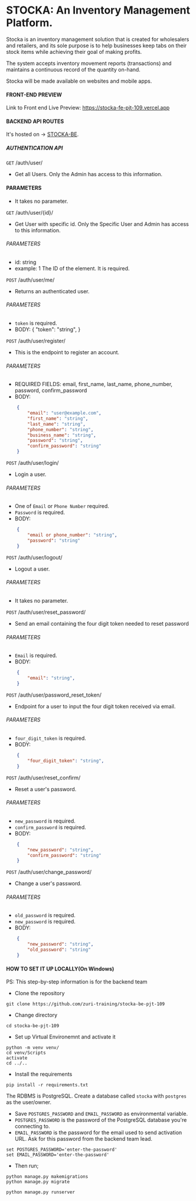 
# STOCKA: An Inventory Management Platform.

Stocka is an inventory management solution that is created for wholesalers and retailers, and its sole purpose is to help businesses keep tabs on their stock items while achieving their goal of making profits.

The system accepts inventory movement reports (transactions) and maintains a continuous record of the quantity on-hand.

Stocka will be made available on websites and mobile apps. 


#### FRONT-END PREVIEW
Link to Front end Live Preview: https://stocka-fe-pjt-109.vercel.app


#### BACKEND API ROUTES
It's hosted on → [STOCKA-BE](https://stocka-be.herokuapp.com/).


##### AUTHENTICATION API

``GET`` /auth/user/
- Get all Users. Only the Admin has access to this information.
#### PARAMETERS
- It takes no parameter.


``GET`` /auth/user/{id}/
- Get User with specific id. Only the Specific User and Admin has access to this information.
###### PARAMETERS
- id: string
- example: 1
The ID of the element. It is required.


``POST`` /auth/user/me/
- Returns an authenticated user.
###### PARAMETERS
- ``token`` is required.
- BODY:
    {
        "token": "string", 
    }


``POST`` /auth/user/register/
- This is the endpoint to register an account.
###### PARAMETERS
- REQUIRED FIELDS: email, first_name, last_name, phone_number, password, confirm_password
- BODY:
```json
    {
        "email": "user@example.com",
        "first_name": "string",
        "last_name": "string",
        "phone_number": "string",
        "business_name": "string",
        "password": "string",
        "confirm_password": "string"
    }
```

``POST`` /auth/user/login/
- Login a user.
###### PARAMETERS
- One of ``Email`` or ``Phone Number`` required.
- ``Password`` is required.
- BODY:
```json
    {
        "email or phone_number": "string",
        "password": "string"
    }
```


``POST`` /auth/user/logout/
- Logout a user.
###### PARAMETERS
- It takes no parameter.


``POST`` /auth/user/reset_password/
- Send an email containing the four digit token needed to reset password
###### PARAMETERS
- ``Email`` is required.
- BODY:
```json
    {
        "email": "string", 
    }
```


``POST`` /auth/user/password_reset_token/
- Endpoint for a user to input the four digit token received via email.
###### PARAMETERS
- ``four_digit_token`` is required.
- BODY:
```json
    {
        "four_digit_token": "string", 
    }
```


``POST`` /auth/user/reset_confirm/
- Reset a user's password.
###### PARAMETERS
- ``new_password`` is required.
- ``confirm_password`` is required.
- BODY:
```json
    {
        "new_password": "string",
        "confirm_password": "string"
    }
```

``POST`` /auth/user/change_password/
- Change a user's password.
###### PARAMETERS
- ``old_password`` is required.
- ``new_password`` is required.
- BODY:
```json
    {
        "new_password": "string",
        "old_password": "string"
    }
```


#### HOW TO SET IT UP LOCALLY(On Windows)
PS: This step-by-step information is for the backend team

- Clone the repository
```shell script
git clone https://github.com/zuri-training/stocka-be-pjt-109
```

- Change directory
```shell script
cd stocka-be-pjt-109
```

- Set up Virtual Environemnt and activate it
```shell script
python -m venv venv/
cd venv/Scripts
activate
cd ../..
```

- Install the requirements
```shell script
pip install -r requirements.txt
```

The RDBMS is PostgreSQL. Create a database called `stocka` with `postgres` as the user/owner.
- Save `POSTGRES_PASSWORD` and `EMAIL_PASSWORD` as environmental variable.
- `POSTGRES_PASSWORD` is the password of the PostgreSQL database you're connecting to.
- `EMAIL_PASSWORD` is the password for the email used to send activation URL. Ask for this password from the backend team lead.

```shell script
set POSTGRES_PASSWORD='enter-the-password'
set EMAIL_PASSWORD='enter-the-password'
```

- Then run;
```shell script
python manage.py makemigrations
python manage.py migrate
 
python manage.py runserver
```
